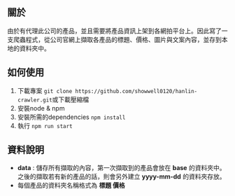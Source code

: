 ## 關於   
   
由於有代理此公司的產品，並且需要將產品資訊上架到各網拍平台上。因此寫了一支爬蟲程式，從公司官網上擷取各產品的標題、價格、圖片與文案內容，並存到本地的資料夾中。   


## 如何使用   
1. 下載專案 `git clone https://github.com/showwell0120/hanlin-crawler.git`或下載壓縮檔
2. 安裝node & npm 
3. 安裝所需的dependencies  `npm install`   
4. 執行 `npm run start`   
  

## 資料說明   
- **data** : 儲存所有擷取的內容，第一次擷取到的產品會放在 **base** 的資料夾中。之後的擷取若有新的產品的話，則會另外建立 **yyyy-mm-dd** 的資料夾存放。
- 每個產品的資料夾名稱格式為 **標題 價格**


